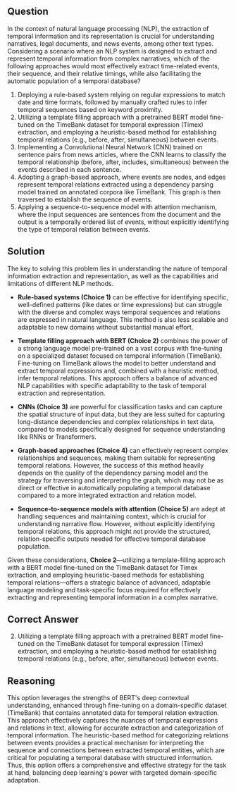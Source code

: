 ## Question
In the context of natural language processing (NLP), the extraction of temporal information and its representation is crucial for understanding narratives, legal documents, and news events, among other text types. Considering a scenario where an NLP system is designed to extract and represent temporal information from complex narratives, which of the following approaches would most effectively extract time-related events, their sequence, and their relative timings, while also facilitating the automatic population of a temporal database?

1. Deploying a rule-based system relying on regular expressions to match date and time formats, followed by manually crafted rules to infer temporal sequences based on keyword proximity.
2. Utilizing a template filling approach with a pretrained BERT model fine-tuned on the TimeBank dataset for temporal expression (Timex) extraction, and employing a heuristic-based method for establishing temporal relations (e.g., before, after, simultaneous) between events.
3. Implementing a Convolutional Neural Network (CNN) trained on sentence pairs from news articles, where the CNN learns to classify the temporal relationship (before, after, includes, simultaneous) between the events described in each sentence.
4. Adopting a graph-based approach, where events are nodes, and edges represent temporal relations extracted using a dependency parsing model trained on annotated corpora like TimeBank. This graph is then traversed to establish the sequence of events.
5. Applying a sequence-to-sequence model with attention mechanism, where the input sequences are sentences from the document and the output is a temporally ordered list of events, without explicitly identifying the type of temporal relation between events.

## Solution
The key to solving this problem lies in understanding the nature of temporal information extraction and representation, as well as the capabilities and limitations of different NLP methods.

- **Rule-based systems (Choice 1)** can be effective for identifying specific, well-defined patterns (like dates or time expressions) but can struggle with the diverse and complex ways temporal sequences and relations are expressed in natural language. This method is also less scalable and adaptable to new domains without substantial manual effort.

- **Template filling approach with BERT (Choice 2)** combines the power of a strong language model pre-trained on a vast corpus with fine-tuning on a specialized dataset focused on temporal information (TimeBank). Fine-tuning on TimeBank allows the model to better understand and extract temporal expressions and, combined with a heuristic method, infer temporal relations. This approach offers a balance of advanced NLP capabilities with specific adaptability to the task of temporal extraction and representation.

- **CNNs (Choice 3)** are powerful for classification tasks and can capture the spatial structure of input data, but they are less suited for capturing long-distance dependencies and complex relationships in text data, compared to models specifically designed for sequence understanding like RNNs or Transformers.

- **Graph-based approaches (Choice 4)** can effectively represent complex relationships and sequences, making them suitable for representing temporal relations. However, the success of this method heavily depends on the quality of the dependency parsing model and the strategy for traversing and interpreting the graph, which may not be as direct or effective in automatically populating a temporal database compared to a more integrated extraction and relation model.

- **Sequence-to-sequence models with attention (Choice 5)** are adept at handling sequences and maintaining context, which is crucial for understanding narrative flow. However, without explicitly identifying temporal relations, this approach might not provide the structured, relation-specific outputs needed for effective temporal database population.

Given these considerations, **Choice 2**—utilizing a template-filling approach with a BERT model fine-tuned on the TimeBank dataset for Timex extraction, and employing heuristic-based methods for establishing temporal relations—offers a strategic balance of advanced, adaptable language modeling and task-specific focus required for effectively extracting and representing temporal information in a complex narrative.

## Correct Answer
2. Utilizing a template filling approach with a pretrained BERT model fine-tuned on the TimeBank dataset for temporal expression (Timex) extraction, and employing a heuristic-based method for establishing temporal relations (e.g., before, after, simultaneous) between events.

## Reasoning
This option leverages the strengths of BERT's deep contextual understanding, enhanced through fine-tuning on a domain-specific dataset (TimeBank) that contains annotated data for temporal relation extraction. This approach effectively captures the nuances of temporal expressions and relations in text, allowing for accurate extraction and categorization of temporal information. The heuristic-based method for categorizing relations between events provides a practical mechanism for interpreting the sequence and connections between extracted temporal entities, which are critical for populating a temporal database with structured information. Thus, this option offers a comprehensive and effective strategy for the task at hand, balancing deep learning's power with targeted domain-specific adaptation.